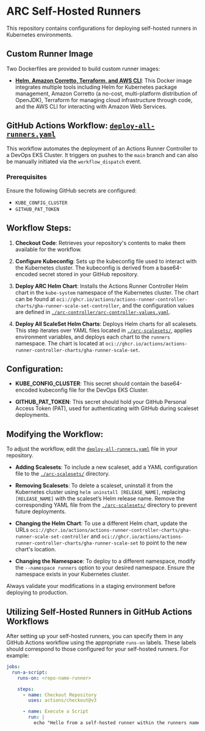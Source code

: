 # ARC Self-Hosted Runners

This repository contains configurations for deploying self-hosted runners in Kubernetes environments.

## Custom Runner Image

Two Dockerfiles are provided to build custom runner images:

- **[Helm, Amazon Corretto, Terraform, and AWS CLI](./custom-github-actions-runner)**: This Docker image integrates multiple tools including Helm for Kubernetes package management, Amazon Corretto (a no-cost, multi-platform distribution of OpenJDK), Terraform for managing cloud infrastructure through code, and the AWS CLI for interacting with Amazon Web Services.

## GitHub Actions Workflow: [`deploy-all-runners.yaml`](./.github/workflows/deploy-all-runners.yaml)

This workflow automates the deployment of an Actions Runner Controller to a DevOps EKS Cluster. It triggers on pushes to the `main` branch and can also be manually initiated via the `workflow_dispatch` event.

### Prerequisites

Ensure the following GitHub secrets are configured:
- `KUBE_CONFIG_CLUSTER`
- `GITHUB_PAT_TOKEN`

## Workflow Steps:

1. **Checkout Code**: Retrieves your repository's contents to make them available for the workflow.

2. **Configure Kubeconfig**: Sets up the kubeconfig file used to interact with the Kubernetes cluster. The kubeconfig is derived from a base64-encoded secret stored in your GitHub repository.

3. **Deploy ARC Helm Chart**: Installs the Actions Runner Controller Helm chart in the `kube-system` namespace of the Kubernetes cluster. The chart can be found at `oci://ghcr.io/actions/actions-runner-controller-charts/gha-runner-scale-set-controller`, and the configuration values are defined in [`./arc-controller/arc-controller-values.yaml`](./arc-controller/arc-controller-values.yaml).

4. **Deploy All ScaleSet Helm Charts**: Deploys Helm charts for all scalesets. This step iterates over YAML files located in [`./arc-scalesets/`](./arc-scalesets/), applies environment variables, and deploys each chart to the `runners` namespace. The chart is located at `oci://ghcr.io/actions/actions-runner-controller-charts/gha-runner-scale-set`.

## Configuration:

- **KUBE_CONFIG_CLUSTER**: This secret should contain the base64-encoded kubeconfig file for the DevOps EKS Cluster.

- **GITHUB_PAT_TOKEN**: This secret should hold your GitHub Personal Access Token (PAT), used for authenticating with GitHub during scaleset deployments.

## Modifying the Workflow:

To adjust the workflow, edit the [`deploy-all-runners.yaml`](./.github/workflows/deploy-all-runners.yaml) file in your repository.

- **Adding Scalesets**: To include a new scaleset, add a YAML configuration file to the [`./arc-scalesets/`](./arc-scalesets/) directory.

- **Removing Scalesets**: To delete a scaleset, uninstall it from the Kubernetes cluster using `helm uninstall [RELEASE_NAME]`, replacing `[RELEASE_NAME]` with the scaleset’s Helm release name. Remove the corresponding YAML file from the [`./arc-scalesets/`](./arc-scalesets/) directory to prevent future deployments.

- **Changing the Helm Chart**: To use a different Helm chart, update the URLs `oci://ghcr.io/actions/actions-runner-controller-charts/gha-runner-scale-set-controller` and `oci://ghcr.io/actions/actions-runner-controller-charts/gha-runner-scale-set` to point to the new chart's location.

- **Changing the Namespace**: To deploy to a different namespace, modify the `--namespace runners` option to your desired namespace. Ensure the namespace exists in your Kubernetes cluster.

Always validate your modifications in a staging environment before deploying to production.

## Utilizing Self-Hosted Runners in GitHub Actions Workflows

After setting up your self-hosted runners, you can specify them in any GitHub Actions workflow using the appropriate `runs-on` labels. These labels should correspond to those configured for your self-hosted runners. For example:

```yaml
jobs:
  run-a-script:
    runs-on: <repo-name-runner>

    steps:
      - name: Checkout Repository
        uses: actions/checkout@v3

      - name: Execute a Script
        run: | 
          echo "Hello from a self-hosted runner within the runners namespace!"
```
